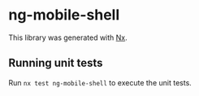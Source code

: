 # ng-mobile-shell

This library was generated with [Nx](https://nx.dev).

## Running unit tests

Run `nx test ng-mobile-shell` to execute the unit tests.
